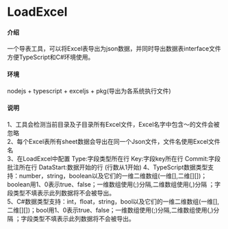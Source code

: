 # LoadExcel

#### 介绍
一个导表工具，可以将Excel表导出为json数据，并同时导出数据表interface文件方便TypeScript和C#环境使用。 

#### 环境
nodejs + typescript + exceljs + pkg(导出为各系统执行文件)  

#### 说明
1、工具会检测当前目录及子目录所有Excel文件，Excel名字中包含～的文件会被忽略  
2、每个Excel表所有sheet数据会导出在同一个Json文件，文件名使用Excel文件名  
3、在LoadExcel中配置 Type:字段类型所在行 Key:字段key所在行 Commit:字段批注所在行 DataStart:数据开始的行 (行数从1开始)
4、TypeScript数据类型支持：number，string，boolean以及它们的一维二维数组(一维[],二维[][])；boolean用1、0表示true、false；一维数组使用(;)分隔,二维数组使用(,)分隔 ；字段类型不填表示此列数据将不会被导出。  
5、C#数据类型支持：int，float，string，bool以及它们的一维二维数组(一维[],二维[][])；bool用1、0表示true、false；一维数组使用(;)分隔,二维数组使用(,)分隔 ；字段类型不填表示此列数据将不会被导出。  